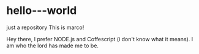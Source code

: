# hello---world
just a repository
This is marco!

Hey there, I prefer NODE.js and Coffescript (i don't know what it means).
I am who the lord has made me to be.
